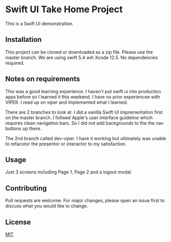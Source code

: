 
# Swift UI Take Home Project

This is a Swift UI demonstration.

## Installation

This project can be cloned or downloaded as a zip file. Please use the master branch.
We are using swift 5.4 wih Xcode 12.5. No dependencies required. 

## Notes on requirements

This was a good learning experience. I haven't put swift ui into production apps before so I learned it this weekend. I have no prior experiencee with VIPER. I read up on viper and implemented what I learned. 

There are 2 branches to look at. I did a vanilla Swift UI imprementation first on the master branch.
I follwed Apple's user interface guideline which requires clean navigation bars. So I did not add backgrounds to the the nav buttons up there. 

The 2nd branch called dev-viper. I have it working but ultimately was unable to refacotor the presentor or interactor to my satisfaction.

## Usage

Just 3 screens including Page 1, Page 2 and a logout modal.

## Contributing
Pull requests are welcome. For major changes, please open an issue first to discuss what you would like to change.

## License
[MIT](https://choosealicense.com/licenses/mit/)
